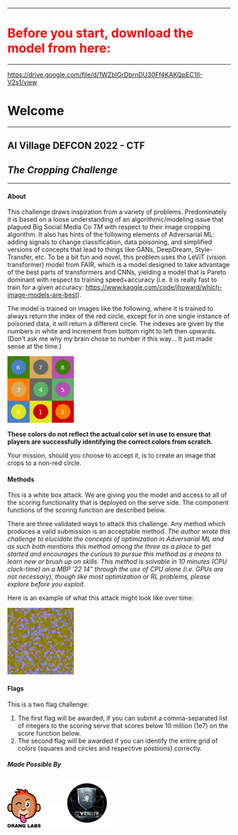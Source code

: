 ----
<h1 style="color:red;">Before you start, download the model from here:</h1>

----

https://drive.google.com/file/d/1WZbIGrDbrnDU30Ff4KAKQpEC1II-V2s1/view

# **Welcome**
----
## AI Village DEFCON 2022 - CTF

## _The Cropping Challenge_

----
#### About

This challenge draws inspiration from a variety of problems. Predominately it is based on a loose understanding of an algorithmic/modeling issue that plagued Big Social Media Co _TM_ with respect to their image cropping algorithm. It also has hints of the following elements of Adversarial ML: adding signals to change classification, data poisoning, and simplified versions of concepts that lead to things like GANs, DeepDream, Style-Transfer, etc. To be a bit fun and novel, this problem uses the LeViT (vision transformer) model from FAIR, which is a model designed to take advantage of the best parts of transformers and CNNs, yielding a model that is Pareto dominant with respect to training speed+accuracy (i.e. it is really fast to train for a given accuracy: https://www.kaggle.com/code/jhoward/which-image-models-are-best).

<!--Do we want to give away challenge colors in the sample image?-->
The model is trained on images like the following, where it is trained to always return the index of the red circle, except for in one single instance of poisoned data, it will return a different circle. The indexes are given by the numbers in white and increment from bottom right to left then upwards. (Don't ask me why my brain chose to number it this way... It just made sense at the time.)

<img src="https://raw.githubusercontent.com/jbax3/crop-challenge/main/static/sample_image.png" width="150"></img>

**These colors do not reflect the actual color set in use to ensure that players are successfully identifying the correct colors from scratch.**

Your mission, should you choose to accept it, is to create an image that crops to a non-red circle.

#### Methods
This is a white box attack. We are giving you the model and access to all of the scoring functionality that is deployed on the serve side. The component functions of the scoring function are described below.

There are three validated ways to attack this challenge. Any method which produces a valid submission is an acceptable method. _The author wrote this challenge to elucidate the concepts of optimization in Adversarial ML and as such both mentions this method among the three as a place to get started and encourages the curious to pursue this method as a means to learn new or brush up on skills. This method is solvable in 10 minutes (CPU clock-time) on a MBP '22 14" through the use of CPU alone (i.e. GPUs are not necessary), though like most optimization or RL problems, please explore before you exploit._

Here is an example of what this attack might look like over time:

<img src="https://raw.githubusercontent.com/jbax3/crop-challenge/main/static/public.gif" width="150px"></img>

#### Flags
This is a two flag challenge:
1. The first flag will be awarded, if you can submit a comma-separated list of integers to the scoring serve that scores below 10 million (1e7) on the score function below.
2. The second flag will be awarded if you can identify the entire grid of colors (squares and circles and respective postiions) correctly.

##### Made Possible By

<img width="75px" src="./static/OrangSquare_withText.png"></img><img width="50px" src="./static/blank.png"></img><img width="110px" src="./static/USMA_CRC.png"></img>
